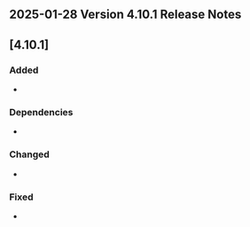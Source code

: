 ## 2025-01-28 Version 4.10.1 Release Notes

## [4.10.1]
### Added
-

### Dependencies
- 

### Changed
* 

### Fixed
* 
